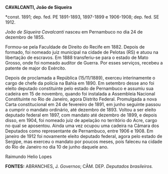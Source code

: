 **CAVALCANTI, João de Siqueira**

\*const. 1891; dep. fed. PE 1891-1893, 1897-1899 e 1906-1908; dep. fed.
SE 1912.

*João de Siqueira Cavalcanti* nasceu em Pernambuco no dia 24 de dezembro
de 1855.

Formou-se pela Faculdade de Direito do Recife em 1882. Depois de
formado, foi nomeado juiz municipal na cidade de Pelotas (RS) e atuou na
libertação de escravos. Em 1888 transferiu-se para o estado de Mato
Grosso, onde foi nomeado auditor de Guerra. Por esses serviços, recebeu
a patente de major do Exército.

Depois de proclamada a República (15/11/1889), exerceu interinamente o
cargo de chefe da polícia na Bahia em 1890. Em setembro desse ano foi
eleito deputado constituinte pelo estado de Pernambuco e assumiu sua
cadeira em 15 de novembro, quando foi instalada a Assembleia Nacional
Constituinte no Rio de Janeiro, agora Distrito Federal. Promulgada a
nova Carta constitucional em 24 de fevereiro de 1891, em junho seguinte
passou a cumprir o mandato ordinário, até dezembro de 1893. Voltou a ser
eleito deputado federal em 1897, com mandato até dezembro de 1899, e
depois disso, em 1904, foi nomeado juiz de apelação no território do
Acre, cargo no qual se aposentou. Ainda uma vez ocupou uma cadeira na
Câmara dos Deputados como representante de Pernambuco, entre 1906 e
1908. Em janeiro de 1912 foi novamente eleito deputado federal, agora
pelo estado de Sergipe, mas exerceu o mandato por poucos meses, pois
faleceu na cidade do Rio de Janeiro no dia 10 de junho daquele ano.

Raimundo Helio Lopes

**FONTES:** ABRANCHES, J. *Governos*; CÂM. DEP. *Deputados brasileiros.*
